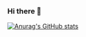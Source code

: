 ### Hi there 👋



[![Anurag's GitHub stats](https://github-readme-stats.vercel.app/api?username=SergeiVasilyev)](https://github.com/anuraghazra/github-readme-stats)
<!--
**SergeiVasilyev/SergeiVasilyev** is a ✨ _special_ ✨ repository because its `README.md` (this file) appears on your GitHub profile.

Here are some ideas to get you started:

- 🔭 I’m currently working on ...
- 🌱 I’m currently learning ...
- 👯 I’m looking to collaborate on ...
- 🤔 I’m looking for help with ...
- 💬 Ask me about ...
- 📫 How to reach me: ...
- 😄 Pronouns: ...
- ⚡ Fun fact: ...
-->
